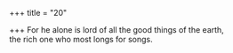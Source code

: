 +++
title = "20"

+++
For he alone is lord of all the good things of the earth,  
the rich one who most longs for songs.  